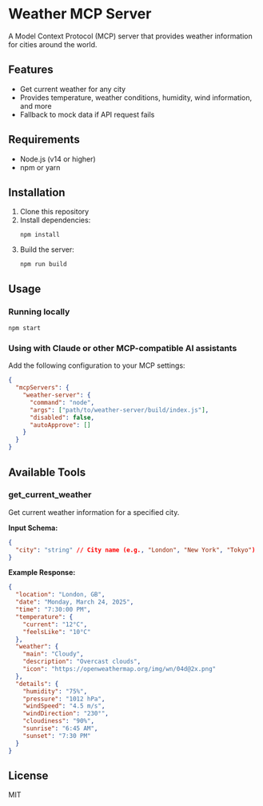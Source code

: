 # Weather MCP Server

A Model Context Protocol (MCP) server that provides weather information for cities around the world.

## Features

- Get current weather for any city
- Provides temperature, weather conditions, humidity, wind information, and more
- Fallback to mock data if API request fails

## Requirements

- Node.js (v14 or higher)
- npm or yarn

## Installation

1. Clone this repository
2. Install dependencies:
   ```
   npm install
   ```
3. Build the server:
   ```
   npm run build
   ```

## Usage

### Running locally

```
npm start
```

### Using with Claude or other MCP-compatible AI assistants

Add the following configuration to your MCP settings:

```json
{
  "mcpServers": {
    "weather-server": {
      "command": "node",
      "args": ["path/to/weather-server/build/index.js"],
      "disabled": false,
      "autoApprove": []
    }
  }
}
```

## Available Tools

### get_current_weather

Get current weather information for a specified city.

**Input Schema:**
```json
{
  "city": "string" // City name (e.g., "London", "New York", "Tokyo")
}
```

**Example Response:**
```json
{
  "location": "London, GB",
  "date": "Monday, March 24, 2025",
  "time": "7:30:00 PM",
  "temperature": {
    "current": "12°C",
    "feelsLike": "10°C"
  },
  "weather": {
    "main": "Cloudy",
    "description": "Overcast clouds",
    "icon": "https://openweathermap.org/img/wn/04d@2x.png"
  },
  "details": {
    "humidity": "75%",
    "pressure": "1012 hPa",
    "windSpeed": "4.5 m/s",
    "windDirection": "230°",
    "cloudiness": "90%",
    "sunrise": "6:45 AM",
    "sunset": "7:30 PM"
  }
}
```

## License

MIT
